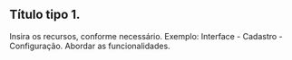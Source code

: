 ## Título tipo 1.
Insira os recursos, conforme necessário. Exemplo: Interface - Cadastro - Configuração. Abordar as funcionalidades.
